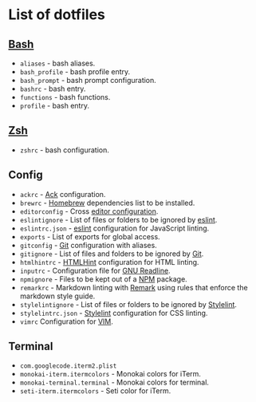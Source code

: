 # List of dotfiles
## [Bash](BASH.md)

*   `aliases` - bash aliases.
*   `bash_profile` - bash profile entry.
*   `bash_prompt` - bash prompt configuration.
*   `bashrc` - bash entry.
*   `functions` - bash functions.
*   `profile` - bash entry.

## [Zsh](ZSH-ALCHEMY.md)
*   `zshrc` - bash configuration.

## Config
*   `ackrc` - [Ack](https://beyondgrep.com/documentation/) configuration.
*   `brewrc` - [Homebrew](https://brew.sh/) dependencies list to be installed.
*   `editorconfig` - Cross [editor configuration](http://editorconfig.org).
*   `eslintignore` - List of files or folders to be ignored by [eslint](https://eslint.org/docs/user-guide/configuring).
*   `eslintrc.json` - [eslint](https://eslint.org/docs/user-guide/configuring) configuration for JavaScript linting.
*   `exports` - List of exports for global access.
*   `gitconfig` - [Git](https://git-scm.com/docs/git-config) configuration with aliases.
*   `gitignore` - List of files and folders to be ignored by [Git](https://git-scm.com/docs/gitignore).
*   `htmlhintrc` - [HTMLHint](https://github.com/htmlhint/HTMLHint) configuration for HTML linting.
*   `inputrc` - Configuration file for [GNU Readline](https://www.gnu.org/software/bash/manual/html_node/Invoking-Bash.html).
*   `npmignore` - Files to be kept out of a [NPM](https://docs.npmjs.com/misc/developers) package.
*   `remarkrc` - Markdown linting with [Remark](https://github.com/remarkjs/remark-lint) using rules that enforce the markdown style guide.
*   `stylelintignore` - List of files or folders to be ignored by [Stylelint](https://stylelint.io/user-guide/configuration#stylelintignore).
*   `stylelintrc.json` - [Stylelint](https://stylelint.io/user-guide/configuration) configuration for CSS linting.
*   `vimrc` Configuration for [VIM](https://www.vim.org/).

## Terminal
*   `com.googlecode.iterm2.plist`
*   `monokai-iterm.itermcolors` - Monokai colors for iTerm.
*   `monokai-terminal.terminal` - Monokai colors for terminal.
*   `seti-iterm.itermcolors` - Seti color for iTerm.
